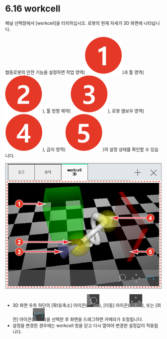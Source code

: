 # 6.16 workcell

패널 선택창에서 \[workcell\]을 터치하십시오. 로봇의 현재 자세가 3D 화면에 나타납니다.

협동로봇의 안전 기능을 설정하면 작업 영역\(![](../.gitbook/assets/c1.png)\)과 툴 영역\(![](../.gitbook/assets/c2.png)\), 툴 방향 제약\(![](../.gitbook/assets/c3.png)\), 로봇 엘보우 영역\(![](../.gitbook/assets/c4.png)\), 금지 영역\(![](../.gitbook/assets/c5.png)\)의 설정 상태를 확인할 수 있습니다.

![그림 48 workcell모니터링](../.gitbook/assets/image%20%28174%29.png)

* 3D 화면 우측 하단의 \[확대/축소\] 아이콘\(![](../.gitbook/assets/wc-zoom.png)\), \[이동\] 아이콘\(![](../.gitbook/assets/wc-pan.png)\), 또는 \[회전\] 아이콘\(![](../.gitbook/assets/wc-rotate.png)\)을 선택한 후 화면을 드래그하면 카메라가 조정됩니다.
* 설정을 변경한 경우에는 workcell 창을 닫고 다시 열어야 변경한 설정값이 적용됩니다.



